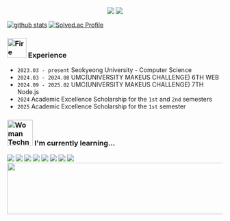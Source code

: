 <div align = "center">
 <a href="https://codesomethingcool.tistory.com/"><img src="https://img.shields.io/badge/Tistory-000000?style=flat&logo=Tistory&logoColor=white"/></a>
 <a href="hahaha@skuniv.ac.kr/"><img src="https://img.shields.io/badge/gmail-000000?style=flat&logo=gmail&logoColor=white"/></a>
</div>

<!--
**shinplest/shinplest** is a ✨ _special_ ✨ repository because its `README.md` (this file) appears on your GitHub profile.

Here are some ideas to get you started:

- 🔭 I’m currently working on ...
- 🌱 I’m currently learning ...
- 👯 I’m looking to collaborate on ...
- 🤔 I’m looking for help with ...
- 💬 Ask me about ...
- 📫 How to reach me: ...
- 😄 Pronouns: ...
- ⚡ Fun fact: ...
-->

[![github stats](https://github-readme-stats.vercel.app/api?username=guineaaaa&show_icons=true&hide_border=true)](https://github.com/guineaaaa)
[![Solved.ac Profile](http://mazassumnida.wtf/api/v2/generate_badge?boj=homeisgood)](https://solved.ac/homeisgood/)


### <img src="https://raw.githubusercontent.com/Tarikul-Islam-Anik/Animated-Fluent-Emojis/master/Emojis/Travel%20and%20places/Fire.png" alt="Fire" width="45" height="45" /> Experience
- `2023.03 - present` Seokyeong University - Computer Science 
- `2024.03 - 2024.08` UMC(UNIVERSITY MAKEUS CHALLENGE) 6TH WEB 
- `2024.09 - 2025.02` UMC(UNIVERSITY MAKEUS CHALLENGE) 7TH Node.js 
- `2024` Academic Excellence Scholarship for the `1st` and `2nd` semesters  
- `2025` Academic Excellence Scholarship for the `1st` semester 

### <img src="https://raw.githubusercontent.com/Tarikul-Islam-Anik/Telegram-Animated-Emojis/main/People/Woman%20Technologist.webp" alt="Woman Technologist" width="60" height="60" /> I'm currently learning...
<div>
<img src="https://img.shields.io/badge/java-007396?style=for-the-badge&logo=java&logoColor=white">
<img src="https://img.shields.io/badge/spring-6DB33F?style=for-the-badge&logo=spring&logoColor=white">
<img src="https://img.shields.io/badge/node.js-339933?style=for-the-badge&logo=Node.js&logoColor=white">
<img src="https://img.shields.io/badge/javascript-F7DF1E?style=for-the-badge&logo=javascript&logoColor=black">
<img src="https://img.shields.io/badge/mysql-4479A1?style=for-the-badge&logo=mysql&logoColor=white">
<img src="https://img.shields.io/badge/react-61DAFB?style=for-the-badge&logo=react&logoColor=black">
<img src="https://img.shields.io/badge/amazonaws-232F3E?style=for-the-badge&logo=amazonaws&logoColor=white">
<img src="https://img.shields.io/badge/firebase-FFCA28?style=for-the-badge&logo=firebase&logoColor=white">
</div>


<a href="https://www.gitanimals.org/en_US?utm_medium=image&utm_source=guineaaaa&utm_content=line">
  <img
    src="https://render.gitanimals.org/lines/guineaaaa?pet-id=667587024928136978"
    width="600"
    height="120"
  />
</a>
  
